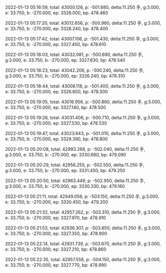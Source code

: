 2022-01-13 05:16:59, total: 43000.126, p: -501.680, delta:11.250 手, g:3.000, e: 33.750, b: -270.000, ep: 3326.000, bp: 478.460

2022-01-13 05:17:20, total: 43012.656, p: -500.960, delta:11.250 手, g:3.000, e: 33.750, b: -270.000, ep: 3326.240, bp: 478.400

2022-01-13 05:17:42, total: 43007.106, p: -501.430, delta:11.250 手, g:3.000, e: 33.750, b: -270.000, ep: 3327.450, bp: 478.610

2022-01-13 05:18:03, total: 43032.081, p: -500.690, delta:11.250 手, g:3.000, e: 33.750, b: -270.000, ep: 3327.630, bp: 478.540

2022-01-13 05:18:23, total: 43042.206, p: -500.240, delta:11.250 手, g:3.000, e: 33.750, b: -270.000, ep: 3326.240, bp: 478.310

2022-01-13 05:18:44, total: 43008.118, p: -501.400, delta:11.250 手, g:3.000, e: 33.750, b: -270.000, ep: 3326.600, bp: 478.500

2022-01-13 05:19:05, total: 43016.956, p: -500.860, delta:11.250 手, g:3.000, e: 33.750, b: -270.000, ep: 3327.140, bp: 478.500

2022-01-13 05:19:26, total: 43031.406, p: -500.710, delta:11.250 手, g:3.000, e: 33.750, b: -270.000, ep: 3327.530, bp: 478.530

2022-01-13 05:19:47, total: 43023.643, p: -501.010, delta:11.250 手, g:3.000, e: 33.750, b: -270.000, ep: 3329.390, bp: 478.800

2022-01-13 05:20:08, total: 42993.268, p: -502.040, delta:11.250 手, g:3.000, e: 33.750, b: -270.000, ep: 3330.680, bp: 479.090

2022-01-13 05:20:29, total: 42956.255, p: -502.550, delta:11.250 手, g:3.000, e: 33.750, b: -270.000, ep: 3331.450, bp: 479.250

2022-01-13 05:20:50, total: 42963.449, p: -502.950, delta:11.250 手, g:3.000, e: 33.750, b: -270.000, ep: 3330.330, bp: 479.160

2022-01-13 05:21:11, total: 42949.056, p: -503.150, delta:11.250 手, g:3.000, e: 33.750, b: -270.000, ep: 3330.450, bp: 479.200

2022-01-13 05:21:32, total: 42957.262, p: -503.310, delta:11.250 手, g:3.000, e: 33.750, b: -270.000, ep: 3327.970, bp: 478.910

2022-01-13 05:21:53, total: 42936.307, p: -503.850, delta:11.250 手, g:3.000, e: 33.750, b: -270.000, ep: 3327.350, bp: 478.900

2022-01-13 05:22:14, total: 42931.739, p: -503.670, delta:11.250 手, g:3.000, e: 33.750, b: -270.000, ep: 3327.210, bp: 478.860

2022-01-13 05:22:35, total: 42957.558, p: -504.150, delta:11.250 手, g:3.000, e: 33.750, b: -270.000, ep: 3327.770, bp: 478.990